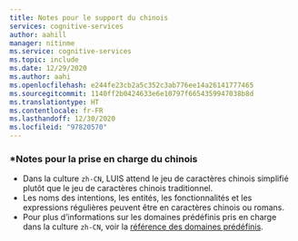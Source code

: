 ```yaml
---
title: Notes pour le support du chinois
services: cognitive-services
author: aahill
manager: nitinme
ms.service: cognitive-services
ms.topic: include
ms.date: 12/29/2020
ms.author: aahi
ms.openlocfilehash: e244fe23cb2a5c352c3ab776ee14a26141777465
ms.sourcegitcommit: 1140ff2b0424633e6e10797f6654359947038b8d
ms.translationtype: HT
ms.contentlocale: fr-FR
ms.lasthandoff: 12/30/2020
ms.locfileid: "97820570"
---
```

### <a name="chinese-support-notes"></a>*Notes pour la prise en charge du chinois

 - Dans la culture `zh-CN`, LUIS attend le jeu de caractères chinois simplifié plutôt que le jeu de caractères chinois traditionnel.
 - Les noms des intentions, les entités, les fonctionnalités et les expressions régulières peuvent être en caractères chinois ou romans.
 - Pour plus d’informations sur les domaines prédéfinis pris en charge dans la culture `zh-CN`, voir la [référence des domaines prédéfinis](../luis-reference-prebuilt-domains.md).
<!--- When writing regular expressions in Chinese, do not insert whitespace between Chinese characters.-->